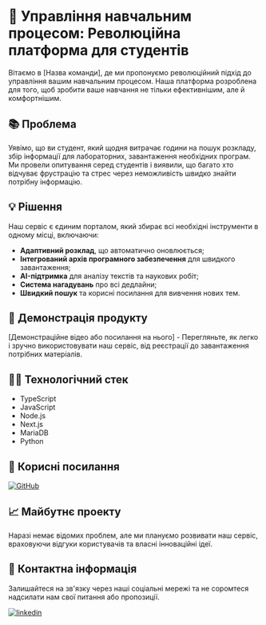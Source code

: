 # 🚀 Управління навчальним процесом: Революційна платформа для студентів

Вітаємо в [Назва команди], де ми пропонуємо революційний підхід до управління вашим навчальним процесом. Наша платформа розроблена для того, щоб зробити ваше навчання не тільки ефективнішим, але й комфортнішим.

## 📚 Проблема

Уявімо, що ви студент, який щодня витрачає години на пошук розкладу, збір інформації для лабораторних, завантаження необхідних програм. Ми провели опитування серед студентів і виявили, що багато хто відчуває фрустрацію та стрес через неможливість швидко знайти потрібну інформацію.

## 💡 Рішення

Наш сервіс є єдиним порталом, який збирає всі необхідні інструменти в одному місці, включаючи:
- **Адаптивний розклад**, що автоматично оновлюється;
- **Інтегрований архів програмного забезпечення** для швидкого завантаження;
- **AI-підтримка** для аналізу текстів та наукових робіт;
- **Система нагадувань** про всі дедлайни;
- **Швидкий пошук** та корисні посилання для вивчення нових тем.

## 🎥 Демонстрація продукту

[Демонстраційне відео або посилання на нього] - Перегляньте, як легко і зручно використовувати наш сервіс, від реєстрації до завантаження потрібних матеріалів.

## 🧑‍💻 Технологічний стек

- TypeScript
- JavaScript
- Node.js
- Next.js
- MariaDB
- Python

## 🔗 Корисні посилання

[![GitHub](https://img.shields.io/badge/GitHub-100000?style=for-the-badge&logo=github&logoColor=white)](https://github.com/OlehK25)

## 📈 Майбутнє проекту

Наразі немає відомих проблем, але ми плануємо розвивати наш сервіс, враховуючи відгуки користувачів та власні інноваційні ідеї.

## 👥 Контактна інформація

Залишайтеся на зв'язку через наші соціальні мережі та не соромтеся надсилати нам свої питання або пропозиції.

[![linkedin](https://img.shields.io/badge/linkedin-0A66C2?style=for-the-badge&logo=linkedin&logoColor=white)](https://www.linkedin.com/in/oleh-kozakk/)
